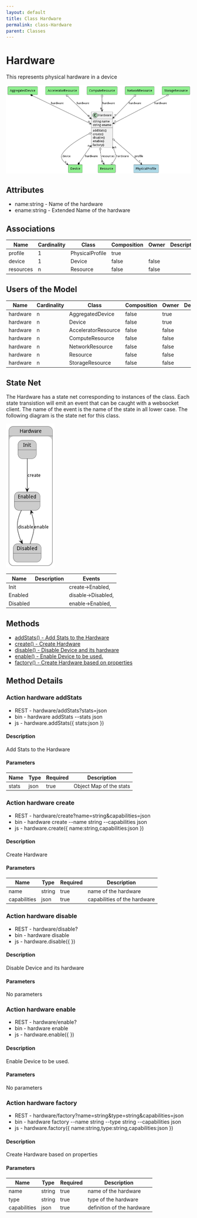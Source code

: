```yaml
---
layout: default
title: Class Hardware
permalink: class-Hardware
parent: Classes
---
```


# Hardware

This represents physical hardware in a device

![Logical Diagram](./logical.png)

## Attributes

* name:string - Name of the hardware
* ename:string - Extended Name of the hardware


## Associations

| Name | Cardinality | Class | Composition | Owner | Description |
| --- | --- | --- | --- | --- | --- |
| profile | 1 | PhysicalProfile | true |  |  |
| device | 1 | Device | false | false |  |
| resources | n | Resource | false | false |  |



## Users of the Model

| Name | Cardinality | Class | Composition | Owner | Description |
| --- | --- | --- | --- | --- | --- |
| hardware | n | AggregatedDevice | false | true |  |
| hardware | n | Device | false | true |  |
| hardware | n | AcceleratorResource | false | false |  |
| hardware | n | ComputeResource | false | false |  |
| hardware | n | NetworkResource | false | false |  |
| hardware | n | Resource | false | false |  |
| hardware | n | StorageResource | false | false |  |



## State Net
The Hardware has a state net corresponding to instances of the class. Each state transistion will emit an 
event that can be caught with a websocket client. The name of the event is the name of the state in all lower case.
The following diagram is the state net for this class.

![State Net Diagram](./statenet.png)

| Name | Description | Events |
| --- | --- | --- |
| Init |  | create-&gt;Enabled,  |
| Enabled |  | disable-&gt;Disabled,  |
| Disabled |  | enable-&gt;Enabled,  |



## Methods
* [addStats() - Add Stats to the Hardware](#action-addStats)
* [create() - Create Hardware](#action-create)
* [disable() - Disable Device and its hardware](#action-disable)
* [enable() - Enable Device to be used.](#action-enable)
* [factory() - Create Hardware based on properties](#action-factory)


<h2>Method Details</h2>
    
### Action hardware addStats



* REST - hardware/addStats?stats=json
* bin - hardware addStats --stats json
* js - hardware.addStats({ stats:json })

#### Description
Add Stats to the Hardware

#### Parameters

| Name | Type | Required | Description |
|---|---|---|---|
| stats | json |true | Object Map of the stats |




### Action hardware create



* REST - hardware/create?name=string&amp;capabilities=json
* bin - hardware create --name string --capabilities json
* js - hardware.create({ name:string,capabilities:json })

#### Description
Create Hardware

#### Parameters

| Name | Type | Required | Description |
|---|---|---|---|
| name | string |true | name of the hardware |
| capabilities | json |true | capabilities of the hardware |




### Action hardware disable



* REST - hardware/disable?
* bin - hardware disable 
* js - hardware.disable({  })

#### Description
Disable Device and its hardware

#### Parameters

No parameters



### Action hardware enable



* REST - hardware/enable?
* bin - hardware enable 
* js - hardware.enable({  })

#### Description
Enable Device to be used.

#### Parameters

No parameters



### Action hardware factory



* REST - hardware/factory?name=string&amp;type=string&amp;capabilities=json
* bin - hardware factory --name string --type string --capabilities json
* js - hardware.factory({ name:string,type:string,capabilities:json })

#### Description
Create Hardware based on properties

#### Parameters

| Name | Type | Required | Description |
|---|---|---|---|
| name | string |true | name of the hardware |
| type | string |true | type of the hardware |
| capabilities | json |true | definition of the hardware |





